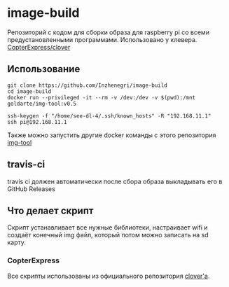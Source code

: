 # image-build
Репозиторий с кодом для сборки образа для raspberry pi со всеми предустановленными программами. Использовано у клевера.
[CopterExpress/clover](https://github.com/CopterExpress/clover/tree/master/builder)

## Использование
```shell
git clone https://github.com/Inzhenegri/image-build
cd image-build
docker run --privileged -it --rm -v /dev:/dev -v $(pwd):/mnt goldarte/img-tool:v0.5
```
```
ssh-keygen -f "/home/see-dl-4/.ssh/known_hosts" -R "192.168.11.1"
ssh pi@192.168.11.1
```

Также можно запустить другие docker команды с этого репозитория [img-tool](https://github.com/goldarte/img-tool)

## travis-ci
travis ci должен автоматически после сбора образа выкладывать его в GitHub Releases

## Что делает скрипт
Скрипт устанавливает все нужные библиотеки, настраивает wifi и создаёт конечный img файл, который потом можно записать на sd карту.

### CopterExpress
Все скрипты использованы из официального репозитория [clover'а](https://github.com/CopterExpress/clover).